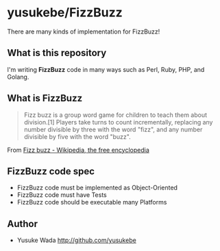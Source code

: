 # yusukebe/FizzBuzz

There are many kinds of implementation for FizzBuzz!

## What is this repository

I'm writing **FizzBuzz** code in many ways such as Perl, Ruby, PHP, and Golang.

## What is FizzBuzz

> Fizz buzz is a group word game for children to teach them about division.[1] Players take turns to count incrementally, replacing any number divisible by three with the word "fizz", and any number divisible by five with the word "buzz".

From [Fizz buzz - Wikipedia, the free encyclopedia](https://en.wikipedia.org/wiki/Fizz_buzz)

## FizzBuzz code spec

* FizzBuzz code must be implemented as Object-Oriented
* FizzBuzz code must have Tests
* FizzBuzz code should be executable many Platforms

## Author

* Yusuke Wada <http://github.com/yusukebe>


